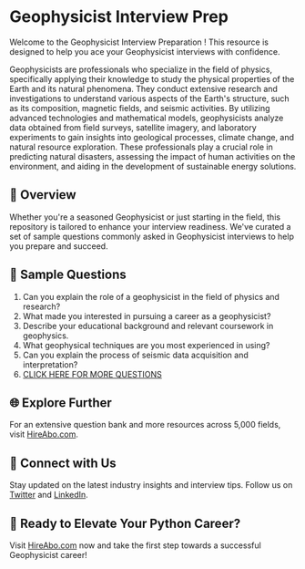 # Geophysicist Interview Prep

Welcome to the Geophysicist Interview Preparation ! This resource is designed to help you ace your Geophysicist interviews with confidence.

Geophysicists are professionals who specialize in the field of physics, specifically applying their knowledge to study the physical properties of the Earth and its natural phenomena. They conduct extensive research and investigations to understand various aspects of the Earth's structure, such as its composition, magnetic fields, and seismic activities. By utilizing advanced technologies and mathematical models, geophysicists analyze data obtained from field surveys, satellite imagery, and laboratory experiments to gain insights into geological processes, climate change, and natural resource exploration. These professionals play a crucial role in predicting natural disasters, assessing the impact of human activities on the environment, and aiding in the development of sustainable energy solutions.

## 🚀 Overview

Whether you're a seasoned Geophysicist or just starting in the field, this repository is tailored to enhance your interview readiness. We've curated a set of sample questions commonly asked in Geophysicist interviews to help you prepare and succeed.

## 📝 Sample Questions

1. Can you explain the role of a geophysicist in the field of physics and research?
2. What made you interested in pursuing a career as a geophysicist?
3. Describe your educational background and relevant coursework in geophysics.
4. What geophysical techniques are you most experienced in using?
5. Can you explain the process of seismic data acquisition and interpretation?
6. [CLICK HERE FOR MORE QUESTIONS](https://hireabo.com/job/5_0_19/Geophysicist)

## 🌐 Explore Further

For an extensive question bank and more resources across 5,000 fields, visit [HireAbo.com](https://www.hireabo.com).

## 📱 Connect with Us

Stay updated on the latest industry insights and interview tips. Follow us on [Twitter](https://twitter.com/hireabo) and [LinkedIn](https://www.linkedin.com/in/hire-abo-3609972a8/).

## 🚀 Ready to Elevate Your Python Career?

Visit [HireAbo.com](https://www.hireabo.com) now and take the first step towards a successful Geophysicist career!
